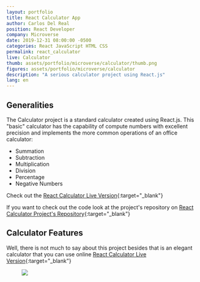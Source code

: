 ```yaml
---
layout: portfolio
title: React Calculator App
author: Carlos Del Real
position: React Developer
company: Microverse
date: 2019-12-31 08:00:00 -0500
categories: React JavaScript HTML CSS 
permalink: react_calculator
live: Calculator
thumb: assets/portfolio/microverse/calculator/thumb.png
figures: assets/portfolio/microverse/calculator
description: "A serious calculator project using React.js"
lang: en
---
```


## Generalities

The Calculator project is a standard calculator created using React.js. This "basic" calculator has the capability of compute numbers with excellent precision and implements the more common operations of an office calculator:

 - Summation
 - Subtraction
 - Multiplication
 - Division
 - Percentage
 - Negative Numbers


Check out the [React Calculator Live Version](https://calculator-carlos.herokuapp.com/){:target="_blank"}

If you want to check out the code look at the project's repository on [React Calculator Project's Repository](https://github.com/carloshdelreal/calculator){:target="_blank"}

## Calculator Features

Well, there is not much to say about this project besides that is an elegant calculator that you can use online [React Calculator Live Version](https://calculator-carlos.herokuapp.com/){:target="_blank"}

<figure class="figure">
    <img src="{{ page.figures }}/home.png">
</figure>
